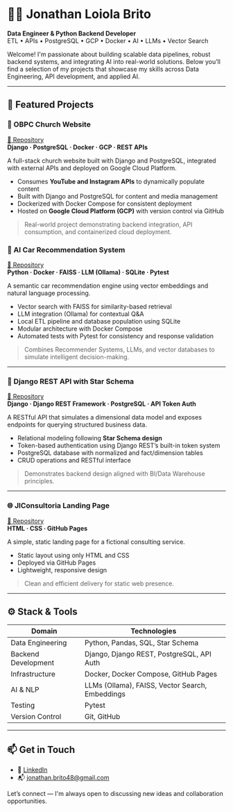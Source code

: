 # 👨‍💻 Jonathan Loiola Brito

**Data Engineer & Python Backend Developer**  
ETL • APIs • PostgreSQL • GCP • Docker • AI • LLMs • Vector Search

Welcome! I'm passionate about building scalable data pipelines, robust backend systems, and integrating AI into real-world solutions. Below you’ll find a selection of my projects that showcase my skills across Data Engineering, API development, and applied AI.

---

## 🚀 Featured Projects

### 📡 OBPC Church Website  
[🔗 Repository](https://github.com/jonathanbrito48/site_obpc)  
**Django · PostgreSQL · Docker · GCP · REST APIs**

A full-stack church website built with Django and PostgreSQL, integrated with external APIs and deployed on Google Cloud Platform.

- Consumes **YouTube and Instagram APIs** to dynamically populate content  
- Built with Django and PostgreSQL for content and media management  
- Dockerized with Docker Compose for consistent deployment  
- Hosted on **Google Cloud Platform (GCP)** with version control via GitHub

> Real-world project demonstrating backend integration, API consumption, and containerized cloud deployment.

### 🧠 AI Car Recommendation System  
[🔗 Repository](https://github.com/jonathanbrito48/ai_project)  
**Python · Docker · FAISS · LLM (Ollama) · SQLite · Pytest**

A semantic car recommendation engine using vector embeddings and natural language processing.

- Vector search with FAISS for similarity-based retrieval  
- LLM integration (Ollama) for contextual Q&A  
- Local ETL pipeline and database population using SQLite  
- Modular architecture with Docker Compose  
- Automated tests with Pytest for consistency and response validation

> Combines Recommender Systems, LLMs, and vector databases to simulate intelligent decision-making.

---

### 🔐 Django REST API with Star Schema  
[🔗 Repository](https://github.com/jonathanbrito48/api_djangorest)  
**Django · Django REST Framework · PostgreSQL · API Token Auth**

A RESTful API that simulates a dimensional data model and exposes endpoints for querying structured business data.

- Relational modeling following **Star Schema design**  
- Token-based authentication using Django REST’s built-in token system  
- PostgreSQL database with normalized and fact/dimension tables  
- CRUD operations and RESTful interface

> Demonstrates backend design aligned with BI/Data Warehouse principles.

---

### 🌐 JlConsultoria Landing Page  
[🔗 Repository](https://github.com/jonathanbrito48/jlconsultoria)  
**HTML · CSS · GitHub Pages**

A simple, static landing page for a fictional consulting service.

- Static layout using only HTML and CSS  
- Deployed via GitHub Pages  
- Lightweight, responsive design

> Clean and efficient delivery for static web presence.

---

## ⚙️ Stack & Tools

| Domain              | Technologies                                      |
|---------------------|--------------------------------------------------|
| Data Engineering    | Python, Pandas, SQL, Star Schema                 |
| Backend Development | Django, Django REST, PostgreSQL, API Auth        |
| Infrastructure      | Docker, Docker Compose, GitHub Pages             |
| AI & NLP            | LLMs (Ollama), FAISS, Vector Search, Embeddings  |
| Testing             | Pytest                                           |
| Version Control     | Git, GitHub                                      |

---

## 📫 Get in Touch

- 🔗 [LinkedIn](https://www.linkedin.com/in/jonathan-loiola-brito/)
- 📬 [jonathan.brito48@gmail.com](mailto:jonathan.brito48@gmail.com)

Let’s connect — I'm always open to discussing new ideas and collaboration opportunities.